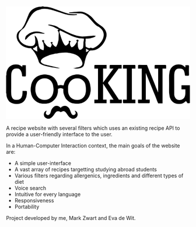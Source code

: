 ![cooKING logo](https://raw.githubusercontent.com/pedrovlmartins/cooKING-HCI/master/src/img/cookinglarge.png)

A recipe website with several filters which uses an existing recipe API to provide a user-friendly interface to the user.

In a Human-Computer Interaction context, the main goals of the website are:

* A simple user-interface
* A vast array of recipes targetting studying abroad students
* Various filters regarding allergenics, ingredients and different types of diet
* Voice search
* Intuitive for every language
* Responsiveness
* Portability

Project developed by me, Mark Zwart and Eva de Wit.
